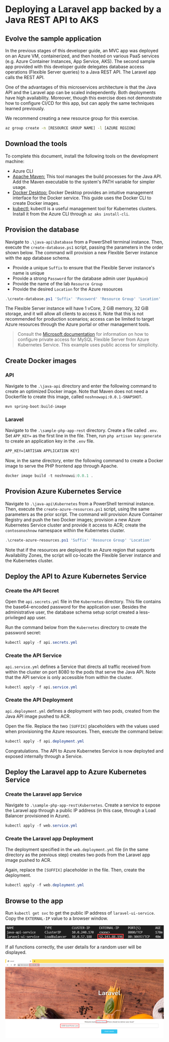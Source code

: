 # Deploying a Laravel app backed by a Java REST API to AKS

## Evolve the sample application

In the previous stages of this developer guide, an MVC app was deployed on an Azure VM, containerized, and then hosted on various PaaS services (e.g. Azure Container Instances, App Service, AKS). The second sample app provided with this developer guide delegates database access operations (Flexible Server queries) to a Java REST API. The Laravel app calls the REST API.

One of the advantages of this microservices architecture is that the Java API and the Laravel app can be scaled independently. Both deployments have high availability. Moreover, though this exercise does not demonstrate how to configure CI/CD for this app, but can apply the same techniques learned previously.

We recommend creating a new resource group for this exercise.

```bash
az group create -n [RESOURCE GROUP NAME] -l [AZURE REGION]
```

## Download the tools

To complete this document, install the following tools on the development machine:

- Azure CLI
- [Apache Maven:](https://maven.apache.org/) This tool manages the build processes for the Java API. Add the Maven executable to the system's PATH variable for simpler usage.
- [Docker Desktop:](https://docs.docker.com/desktop/) Docker Desktop provides an intuitive management interface for the Docker service. This guide uses the Docker CLI to create Docker images.
- [kubectl:](https://kubernetes.io/docs/reference/kubectl/kubectl/) kubectl is a useful management tool for Kubernetes clusters. Install it from the Azure CLI through `az aks install-cli`.

## Provision the database

Navigate to `.\java-api\Database` from a PowerShell terminal instance. Then, execute the `create-database.ps1` script, passing the parameters in the order shown below. The command will provision a new Flexible Server instance with the app database schema.

- Provide a unique `Suffix` to ensure that the Flexible Server instance's name is unique
- Provide a strong `Password` for the database admin user (`AppAdmin`)
- Provide the name of the lab `Resource Group`
- Provide the desired `Location` for the Azure resources

```powershell
.\create-database.ps1 'Suffix' 'Password' 'Resource Group' 'Location'
```

The Flexible Server instance will have 1 vCore, 2 GiB memory, 32 GiB storage, and it will allow all clients to access it. Note that this is not recommended for production scenarios; access can be limited to target Azure resources through the Azure portal or other management tools.

> Consult the [Microsoft documentation](https://docs.microsoft.com/azure/mysql/flexible-server/tutorial-deploy-springboot-on-aks-vnet) for information on how to configure private access for MySQL Flexible Server from Azure Kubernetes Service. This example uses public access for simplicity.

## Create Docker images

### API

Navigate to the `.\java-api` directory and enter the following command to create an optimized Docker image. Note that Maven does not need a Dockerfile to create this image, called `noshnowapi:0.0.1-SNAPSHOT`.

```powershell
mvn spring-boot:build-image
```

### Laravel

Navigate to the `.\sample-php-app-rest` directory. Create a file called `.env`. Set `APP_KEY=` as the first line in the file. Then, run `php artisan key:generate` to create an application key in the `.env` file.

```txt
APP_KEY=[ARTISAN APPLICATION KEY]
```

Now, in the same directory, enter the following command to create a Docker image to serve the PHP frontend app through Apache.

```powershell
docker image build -t noshnowui:0.0.1 .
```

## Provision Azure Kubernetes Service

Navigate to `.\java-api\Kubernetes` from a PowerShell terminal instance. Then, execute the `create-azure-resources.ps1` script, using the same parameters as the prior script. The command will provision Azure Container Registry and push the two Docker images; provision a new Azure Kubernetes Service cluster and provide it access to ACR; create the `contosonoshnow` namespace within the Kubernetes cluster.

```powershell
.\create-azure-resources.ps1 'Suffix' 'Resource Group' 'Location'
```

Note that if the resources are deployed to an Azure region that supports Availability Zones, the script will co-locate the Flexible Server instance and the Kubernetes cluster.

## Deploy the API to Azure Kubernetes Service

### Create the API Secret

Open the `api.secrets.yml` file in the `Kubernetes` directory. This file contains the base64-encoded password for the application user. Besides the administrative user, the database schema setup script created a less-privileged app user.

Run the command below from the `Kubernetes` directory to create the password secret:

```powershell
kubectl apply -f api.secrets.yml
```

### Create the API Service

`api.service.yml` defines a Service that directs all traffic received from within the cluster on port 8080 to the pods that serve the Java API. Note that the API service is only accessible from within the cluster.

```powershell
kubectl apply -f api.service.yml
```

### Create the API Deployment

`api.deployment.yml` defines a deployment with two pods, created from the Java API image pushed to ACR.

Open the file. Replace the two `[SUFFIX]` placeholders with the values used when provisioning the Azure resources. Then, execute the command below:

```powershell
kubectl apply -f api.deployment.yml
```

Congratulations. The API to Azure Kubernetes Service is now deployted and exposed internally through a Service.

## Deploy the Laravel app to Azure Kubernetes Service

### Create the Laravel app Service

Navigate to `.\sample-php-app-rest\Kubernetes`. Create a service to expose the Laravel app through a public IP address (in this case, through a Load Balancer provisioned in Azure).

```powershell
kubectl apply -f web.service.yml
```

### Create the Laravel app Deployment

The deployment specified in the `web.deployment.yml` file (in the same directory as the previous step) creates two pods from the Laravel app image pushed to ACR.

Again, replace the `[SUFFIX]` placeholder in the file. Then, create the deployment.

```powershell
kubectl apply -f web.deployment.yml
```

## Browse to the app

Run `kubectl get svc` to get the public IP address of `laravel-ui-service`. Copy the `EXTERNAL-IP` value to a browser window.

![This image demonstrates the IP address of the LoadBalancer service for the Laravel app.](./media/laravel-service-ip.png "Laravel service IP address")

If all functions correctly, the user details for a random user will be displayed.

![This image demonstrates that the Laravel app functions without a problem when deployed to AKS.](./media/app-loads-aks.png "Laravel app loads")
